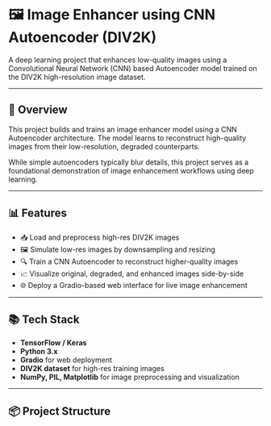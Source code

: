 # 🖼️ Image Enhancer using CNN Autoencoder (DIV2K)

A deep learning project that enhances low-quality images using a Convolutional Neural Network (CNN) based Autoencoder model trained on the DIV2K high-resolution image dataset.

---

## 📌 Overview

This project builds and trains an image enhancer model using a CNN Autoencoder architecture. The model learns to reconstruct high-quality images from their low-resolution, degraded counterparts. 

While simple autoencoders typically blur details, this project serves as a foundational demonstration of image enhancement workflows using deep learning.

---

## 📊 Features

- 📥 Load and preprocess high-res DIV2K images  
- 🖼️ Simulate low-res images by downsampling and resizing
- 🔍 Train a CNN Autoencoder to reconstruct higher-quality images
- 📈 Visualize original, degraded, and enhanced images side-by-side
- 🌐 Deploy a Gradio-based web interface for live image enhancement

---

## 📚 Tech Stack

- **TensorFlow / Keras**
- **Python 3.x**
- **Gradio** for web deployment
- **DIV2K dataset** for high-res training images
- **NumPy, PIL, Matplotlib** for image preprocessing and visualization

---

## 📦 Project Structure

